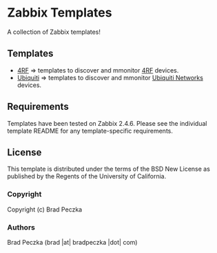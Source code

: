 Zabbix Templates
===================

A collection of Zabbix templates!

Templates
---------

  * [4RF](https://github.com/bradpeczka/zabbix/tree/master/4RF) => templates to discover and mmonitor [4RF](http://www.4rf.com) devices.
  * [Ubiquiti](https://github.com/bradpeczka/zabbix/tree/master/Ubiquiti) => templates to discover and mmonitor [Ubiquiti Networks](http://www.ubnt.com) devices.

Requirements
------------

Templates have been tested on Zabbix 2.4.6. Please see the individual template README for any template-specific requirements.

License
-------

This template is distributed under the terms of the BSD New License as published by the Regents of the University of California.

### Copyright

  Copyright (c) Brad Peczka

### Authors
  
  Brad Peczka
  (brad |at| bradpeczka |dot| com)
